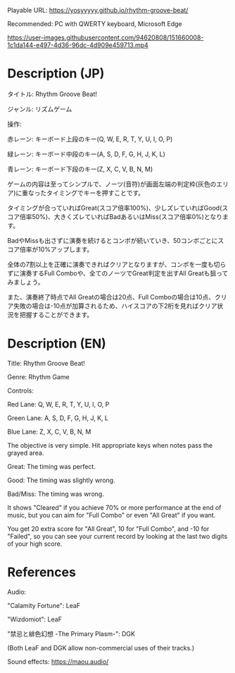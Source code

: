 Playable URL: https://yosyyyyy.github.io/rhythm-groove-beat/

Recommended: PC with QWERTY keyboard, Microsoft Edge

https://user-images.githubusercontent.com/94620808/151660008-1c1da144-e497-4d36-96dc-4d909e459713.mp4

# Description (JP)
タイトル: Rhythm Groove Beat!

ジャンル: リズムゲーム

操作:

赤レーン: キーボード上段のキー(Q, W, E, R, T, Y, U, I, O, P)

緑レーン: キーボード中段のキー(A, S, D, F, G, H, J, K, L)

青レーン: キーボード下段のキー(Z, X, C, V, B, N, M)

ゲームの内容は至ってシンプルで、ノーツ(音符)が画面左端の判定枠(灰色のエリア)に重なったタイミングでキーを押すことです。

タイミングが合っていればGreat(スコア倍率100%)、少しズレていればGood(スコア倍率50%)、大きくズレていればBadあるいはMiss(スコア倍率0%)となります。

BadやMissも出さずに演奏を続けるとコンボが続いていき、50コンボごとにスコア倍率が10%アップします。

全体の7割以上を正確に演奏できればクリアとなりますが、コンボを一度も切らずに演奏するFull Comboや、全てのノーツでGreat判定を出すAll Greatも狙ってみましょう。

また、演奏終了時点でAll Greatの場合は20点、Full Comboの場合は10点、クリア失敗の場合は-10点が加算されるため、ハイスコアの下2桁を見ればクリア状況を把握することができます。

# Description (EN)
Title: Rhythm Groove Beat!

Genre: Rhythm Game

Controls:

Red Lane: Q, W, E, R, T, Y, U, I, O, P

Green Lane: A, S, D, F, G, H, J, K, L

Blue Lane: Z, X, C, V, B, N, M

The objective is very simple. Hit appropriate keys when notes pass the grayed area.

Great: The timing was perfect.

Good: The timing was slightly wrong.

Bad/Miss: The timing was wrong.

It shows "Cleared" if you achieve 70% or more performance at the end of music, but you can aim for "Full Combo" or even "All Great" if you want.

You get 20 extra score for "All Great", 10 for "Full Combo", and -10 for "Failed", so you can see your current record by looking at the last two digits of your high score. 

# References
Audio:

"Calamity Fortune": LeaF

"Wizdomiot": LeaF

"禁忌と緋色幻想 -The Primary Plasm-": DGK

(Both LeaF and DGK allow non-commercial uses of their tracks.)

Sound effects: https://maou.audio/
